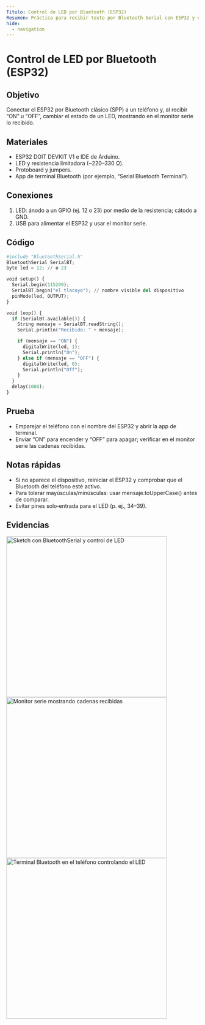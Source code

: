 ```yaml
---
Titulo: Control de LED por Bluetooth (ESP32)
Resumen: Práctica para recibir texto por Bluetooth Serial con ESP32 y encender/apagar un LED desde el teléfono.
hide:
  - navigation
---
```


# Control de LED por Bluetooth (ESP32)

## Objetivo
Conectar el ESP32 por Bluetooth clásico (SPP) a un teléfono y, al recibir “ON” u “OFF”, cambiar el estado de un LED, mostrando en el monitor serie lo recibido.

## Materiales
- ESP32 DOIT DEVKIT V1 e IDE de Arduino.
- LED y resistencia limitadora (~220–330 Ω).
- Protoboard y jumpers.
- App de terminal Bluetooth (por ejemplo, “Serial Bluetooth Terminal”).

## Conexiones
1. LED: ánodo a un GPIO (ej. 12 o 23) por medio de la resistencia; cátodo a GND.
2. USB para alimentar el ESP32 y usar el monitor serie.

## Código

```python
#include "BluetoothSerial.h"
BluetoothSerial SerialBT;
byte led = 12; // o 23

void setup() {
  Serial.begin(115200);
  SerialBT.begin("el tlacoyo"); // nombre visible del dispositivo
  pinMode(led, OUTPUT);
}

void loop() {
  if (SerialBT.available()) {
    String mensaje = SerialBT.readString();
    Serial.println("Recibido: " + mensaje);

    if (mensaje == "ON") {
      digitalWrite(led, 1);
      Serial.println("On");
    } else if (mensaje == "OFF") {
      digitalWrite(led, 0);
      Serial.println("Off");
    }
  }
  delay(1000);
}
```

## Prueba
- Emparejar el teléfono con el nombre del ESP32 y abrir la app de terminal.
- Enviar “ON” para encender y “OFF” para apagar; verificar en el monitor serie las cadenas recibidas.

## Notas rápidas
- Si no aparece el dispositivo, reiniciar el ESP32 y comprobar que el Bluetooth del teléfono esté activo.
- Para tolerar mayúsculas/minúsculas: usar mensaje.toUpperCase() antes de comparar.
- Evitar pines solo‑entrada para el LED (p. ej., 34–39).

## Evidencias
<img src="../recursos/imgs/bt_codigo_captura.png" alt="Sketch con BluetoothSerial y control de LED" width="420">
<img src="../recursos/imgs/bt_monitor_captura.jpg" alt="Monitor serie mostrando cadenas recibidas" width="420">
<img src="../recursos/imgs/bt_telefono_terminal.jpg" alt="Terminal Bluetooth en el teléfono controlando el LED" width="420">
